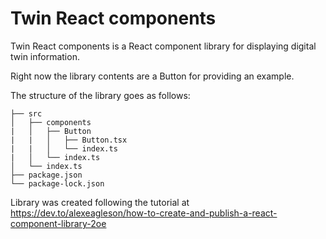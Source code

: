 # Twin React components
Twin React components is a React component library for displaying digital twin information.


Right now the library contents are a Button for providing an example.

The structure of the library goes as follows:
```
├── src
│   ├── components
|   │   ├── Button
|   |   │   ├── Button.tsx
|   |   │   └── index.ts
|   │   └── index.ts
│   └── index.ts
├── package.json
└── package-lock.json

```



Library was created following the tutorial at https://dev.to/alexeagleson/how-to-create-and-publish-a-react-component-library-2oe
